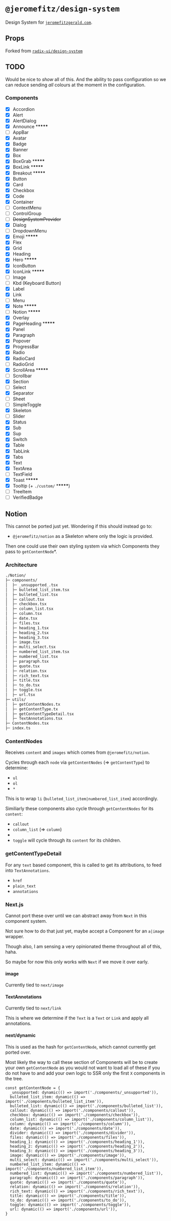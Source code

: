 # `@jeromefitz/design-system`

Design System for [`jeromefitzgerald.com`](https://jeromefitzgerald.com).

## Props

Forked from [`radix-ui/design-system`](https://github.com/radix-ui/design-system)

## TODO

Would be nice to _show_ all of this. And the ability to pass configuration so we can reduce sending _all_ colours at the moment in the configuration.

### Components

- [x] Accordion
- [x] Alert
- [x] AlertDialog
- [x] Announce \***\*\*\*\***
- [ ] AppBar
- [x] Avatar
- [x] Badge
- [x] Banner
- [x] Box
- [x] BoxGrab \***\*\*\*\***
- [x] BoxLink \***\*\*\*\***
- [x] Breakout \***\*\*\*\***
- [x] Button
- [x] Card
- [x] Checkbox
- [x] Code
- [x] Container
- [ ] ContextMenu
- [ ] ControlGroup
- [ ] ~~DesignSystemProvider~~
- [x] Dialog
- [ ] DropdownMenu
- [x] Emoji \***\*\*\*\***
- [x] Flex
- [x] Grid
- [x] Heading
- [x] Hero \***\*\*\*\***
- [x] IconButton
- [x] IconLink \***\*\*\*\***
- [ ] Image
- [ ] Kbd (Keyboard Button)
- [x] Label
- [x] Link
- [ ] Menu
- [x] Note \***\*\*\*\***
- [ ] Notion \***\*\*\*\***
- [x] Overlay
- [x] PageHeading \***\*\*\*\***
- [x] Panel
- [x] Paragraph
- [x] Popover
- [x] ProgressBar
- [x] Radio
- [x] RadioCard
- [ ] RadioGrid
- [x] ScrollArea \***\*\*\*\***
- [ ] Scrollbar
- [x] Section
- [ ] Select
- [x] Separator
- [ ] Sheet
- [ ] SimpleToggle
- [x] Skeleton
- [ ] Slider
- [x] Status
- [x] Sub
- [x] Sup
- [x] Switch
- [x] Table
- [x] TabLink
- [x] Tabs
- [x] Text
- [x] TextArea
- [ ] TextField
- [x] Toast \***\*\*\*\***
- [x] Tooltip (+ `./custom/` \***\*\*\*\***)
- [ ] TreeItem
- [ ] VerifiedBadge

## Notion

This cannot be ported just yet. Wondering if this should instead go to:

- `@jeromefitz/notion` as a Skeleton where only the logic is provided.

Then one could use their own styling system via which Components they pass to `getContentNode`\*.

### Architecture

```sh
./Notion/
├─ components/
│  ├─ _unsupported_.tsx
│  ├─ bulleted_list_item.tsx
│  ├─ bulleted_list.tsx
│  ├─ callout.tsx
│  ├─ checkbox.tsx
│  ├─ column_list.tsx
│  ├─ column.tsx
│  ├─ date.tsx
│  ├─ files.tsx
│  ├─ heading_1.tsx
│  ├─ heading_2.tsx
│  ├─ heading_3.tsx
│  ├─ image.tsx
│  ├─ multi_select.tsx
│  ├─ numbered_list_item.tsx
│  ├─ numbered_list.tsx
│  ├─ paragraph.tsx
│  ├─ quote.tsx
│  ├─ relation.tsx
│  ├─ rich_text.tsx
│  ├─ title.tsx
│  ├─ to_do.tsx
│  ├─ toggle.tsx
│  ├─ url.tsx
├─ utils/
│  ├─ getContentNodes.tx
│  ├─ getContentType.tx
│  ├─ getContentTypeDetail.tsx
│  ├─ TextAnnotations.tsx
├─ ContentNodes.tsx
├─ index.ts
```

### ContentNodes

Receives `content` and `images` which comes from `@jeromefitz/notion`.

Cycles through each `node` via `getContentNodes` (=> `getContentType`) to determine:

- `ul`
- `ol`
- `*`

This is to wrap `li` (`bulleted_list_item|numbered_list_item`) accordingly.

Similiarly these components also cycle through `getContentNodes` for its `content`:

- `callout`
- `column_list` (=> `column`)
-
- `toggle` will cycle through its `content` for its children.

### getContentTypeDetail

For any `text` based component, this is called to get its attributions, to feed into `TextAnnotations`.

- `href`
- `plain_text`
- `annotations`

### Next.js

Cannot port these over until we can abstract away from `Next` in this component system.

Not sure how to do that just yet, maybe accept a Component for an `a|image` wrapper.

Though also, I am sensing a very opinionated theme throughout all of this, haha.

So maybe for now this only works with `Next` if we move it over early.

#### image

Currently tied to `next/image`

#### TextAnnotations

Currently tied to `next/link`

This is where we determine if the `Text` is a `Text` or `Link` and apply all annotations.

#### next/dynamic

This is used as the hash for `getContentNode`, which cannot currently get ported over.

Most likely the way to call these section of Components will be to create your own `getContentNode` as you would not want to load all of these if you do not have to and add your own logic to SSR only the first `X` components in the tree.

```tsx
const getContentNode = {
  _unsupported: dynamic(() => import('./components/_unsupported')),
  bulleted_list_item: dynamic(() => import('./components/bulleted_list_item')),
  bulleted_list: dynamic(() => import('./components/bulleted_list')),
  callout: dynamic(() => import('./components/callout')),
  checkbox: dynamic(() => import('./components/checkbox')),
  column_list: dynamic(() => import('./components/column_list')),
  column: dynamic(() => import('./components/column')),
  date: dynamic(() => import('./components/date')),
  divider: dynamic(() => import('./components/divider')),
  files: dynamic(() => import('./components/files')),
  heading_1: dynamic(() => import('./components/heading_1')),
  heading_2: dynamic(() => import('./components/heading_2')),
  heading_3: dynamic(() => import('./components/heading_3')),
  image: dynamic(() => import('./components/image')),
  multi_select: dynamic(() => import('./components/multi_select')),
  numbered_list_item: dynamic(() => import('./components/numbered_list_item')),
  numbered_list: dynamic(() => import('./components/numbered_list')),
  paragraph: dynamic(() => import('./components/paragraph')),
  quote: dynamic(() => import('./components/quote')),
  relation: dynamic(() => import('./components/relation')),
  rich_text: dynamic(() => import('./components/rich_text')),
  title: dynamic(() => import('./components/title')),
  to_do: dynamic(() => import('./components/to_do')),
  toggle: dynamic(() => import('./components/toggle')),
  url: dynamic(() => import('./components/url')),
}
```
